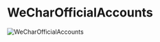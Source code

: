 # WeCharOfficialAccounts

![WeCharOfficialAccounts](https://github.com/sangli00/WeCharOfficialAccounts/blob/master/wechar.jpg)
